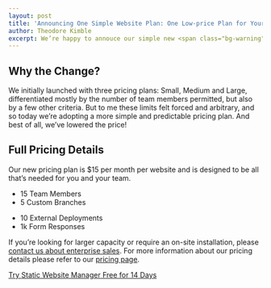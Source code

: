 ```yaml
---
layout: post
title: 'Announcing One Simple Website Plan: One Low-price Plan for Your Website and Blog'
author: Theodore Kimble
excerpt: We’re happy to annouce our simple new <span class="bg-warning">$15/month website plan</span>! We’re replacing our initial tiered pricing model with a single plan that works for all. We hope you enjoy the affordability and predictability that our new pricing plan offers!
---
```


## Why the Change?

We initially launched with three pricing plans: Small, Medium and Large, differentiated mostly by the number of team members permitted, but also by a few other criteria. But to me these limits felt forced and arbitrary, and so today we’re adopting a more simple and predictable pricing plan. And best of all, we’ve lowered the price!

## Full Pricing Details

Our new pricing plan is $15 per month per website and is designed to be all that’s needed for you and your team.

<div class="row m-t-md">
  <div class="col-sm-8">
    <div class="panel panel-default">
      <div class="pricing-items row">
	<div class="col-sm-6">
	  <ul>
	    <li><span class="badge"><span class="fa fa-users"></span></span> 15 Team Members</li>
	    <li><span class="badge"><span class="fa fa-random"></span></span> 5 Custom Branches</li>
	  </ul>
	</div>
	<div class="col-sm-6">
	  <ul>
	    <li><span class="badge"><span class="fa fa-rss"></span></span> 10 External Deployments</li>
	    <li><span class="badge"><span class="fa fa-reply"></span></span> 1k Form Responses</li>
	  </ul>
	</div>
      </div>
    </div>
  </div>
</div>

If you’re looking for larger capacity or require an on-site installation, please <a href="mailto:theodore@staticwebsitemanager.com?subject=Enterprise+Sales">contact us about enterprise sales</a>. For more information about our pricing details please refer to our <a href="/pricing">pricing page</a>.

<p class="lead m-y-lg"><a href="/subscribe" class="btn btn-lg btn-success">Try <span class="hidden-xs">Static Website Manager</span> Free for 14 Days</a></p>
